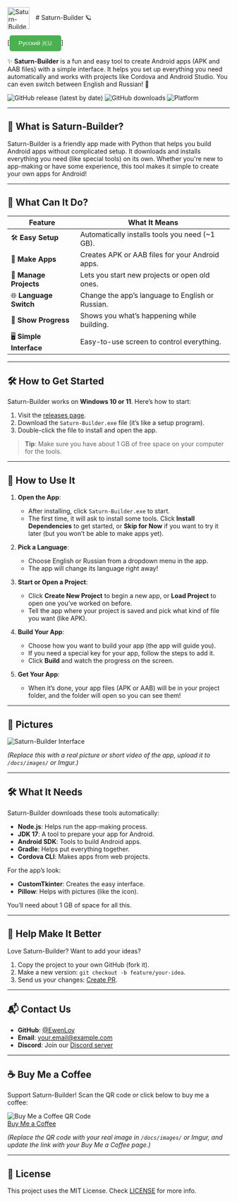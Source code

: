 <img src="https://via.placeholder.com/50x50.png?text=Saturn+Icon" alt="Saturn-Builder Icon" width="50" height="50" style="vertical-align: middle; margin-right: 10px;"> # Saturn-Builder 🪐

[<a href="README.ru.md"><button style="background-color: #4CAF50; color: white; padding: 10px 20px; border: none; border-radius: 5px;">Русский 🇷🇺</button></a>]

✨ **Saturn-Builder** is a fun and easy tool to create Android apps (APK and AAB files) with a simple interface. It helps you set up everything you need automatically and works with projects like Cordova and Android Studio. You can even switch between English and Russian! 🚀

![GitHub release (latest by date)](https://img.shields.io/github/v/release/EwenLoy/Saturn-Builder)
![GitHub downloads](https://img.shields.io/github/downloads/EwenLoy/Saturn-Builder/total)
![Platform](https://img.shields.io/badge/platform-Windows%2010%2F11-blue)

---

## 📖 What is Saturn-Builder?

Saturn-Builder is a friendly app made with Python that helps you build Android apps without complicated setup. It downloads and installs everything you need (like special tools) on its own. Whether you're new to app-making or have some experience, this tool makes it simple to create your own apps for Android!

---

## 🌟 What Can It Do?

| Feature                  | What It Means                                    |
|--------------------------|--------------------------------------------------|
| 🛠️ **Easy Setup**        | Automatically installs tools you need (~1 GB).   |
| 📱 **Make Apps**          | Creates APK or AAB files for your Android apps.  |
| 📂 **Manage Projects**    | Lets you start new projects or open old ones.    |
| 🌐 **Language Switch**    | Change the app’s language to English or Russian. |
| 📜 **Show Progress**      | Shows you what’s happening while building.       |
| 🖥️ **Simple Interface**   | Easy-to-use screen to control everything.        |

---

## 🛠️ How to Get Started

Saturn-Builder works on **Windows 10 or 11**. Here’s how to start:

1. Visit the [releases page](https://github.com/EwenLoy/Saturn-Builder/releases/tag/main).
2. Download the `Saturn-Builder.exe` file (it’s like a setup program).
3. Double-click the file to install and open the app.

> **Tip**: Make sure you have about 1 GB of free space on your computer for the tools.

---

## 🚀 How to Use It

1. **Open the App**:
   - After installing, click `Saturn-Builder.exe` to start.
   - The first time, it will ask to install some tools. Click **Install Dependencies** to get started, or **Skip for Now** if you want to try it later (but you won’t be able to make apps yet).

2. **Pick a Language**:
   - Choose English or Russian from a dropdown menu in the app.
   - The app will change its language right away!

3. **Start or Open a Project**:
   - Click **Create New Project** to begin a new app, or **Load Project** to open one you’ve worked on before.
   - Tell the app where your project is saved and pick what kind of file you want (like APK).

4. **Build Your App**:
   - Choose how you want to build your app (the app will guide you).
   - If you need a special key for your app, follow the steps to add it.
   - Click **Build** and watch the progress on the screen.

5. **Get Your App**:
   - When it’s done, your app files (APK or AAB) will be in your project folder, and the folder will open so you can see them!

---

## 📸 Pictures

![Saturn-Builder Interface](https://via.placeholder.com/600x300.png?text=Saturn+Builder+Interface+with+Language+Switcher)

*(Replace this with a real picture or short video of the app, upload it to `/docs/images/` or Imgur.)*

---

## 🛠️ What It Needs

Saturn-Builder downloads these tools automatically:
- **Node.js**: Helps run the app-making process.
- **JDK 17**: A tool to prepare your app for Android.
- **Android SDK**: Tools to build Android apps.
- **Gradle**: Helps put everything together.
- **Cordova CLI**: Makes apps from web projects.

For the app’s look:
- **CustomTkinter**: Creates the easy interface.
- **Pillow**: Helps with pictures (like the icon).

You’ll need about 1 GB of space for all this.

---

## 🤝 Help Make It Better

Love Saturn-Builder? Want to add your ideas?
1. Copy the project to your own GitHub (fork it).
2. Make a new version: `git checkout -b feature/your-idea`.
3. Send us your changes: [Create PR](https://github.com/EwenLoy/Saturn-Builder/pulls).

---

## 📬 Contact Us

- **GitHub**: [@EwenLoy](https://github.com/EwenLoy)
- **Email**: your.email@example.com
- **Discord**: Join our [Discord server](https://discord.gg/your-invite-link)

---

## ☕ Buy Me a Coffee

Support Saturn-Builder! Scan the QR code or click below to buy me a coffee:

![Buy Me a Coffee QR Code](https://via.placeholder.com/100x100.png?text=QR+Code)  
[<a href="https://www.buymeacoffee.com/YourUsername">Buy Me a Coffee</a>](https://www.buymeacoffee.com/YourUsername)

*(Replace the QR code with your real image in `/docs/images/` or Imgur, and update the link with your Buy Me a Coffee page.)*

---

## 📜 License

This project uses the MIT License. Check [LICENSE](LICENSE) for more info.

